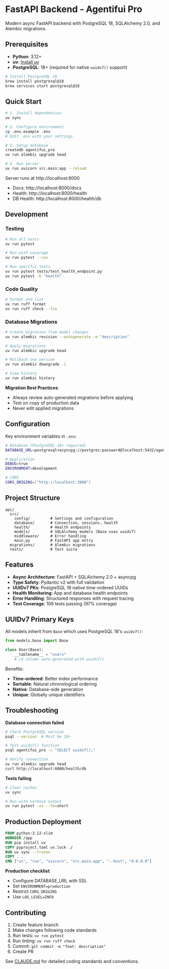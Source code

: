 # FastAPI Backend - Agentifui Pro

Modern async FastAPI backend with PostgreSQL 18, SQLAlchemy 2.0, and Alembic migrations.

## Prerequisites

- **Python**: 3.12+
- **uv**: [Install uv](https://docs.astral.sh/uv/)
- **PostgreSQL**: 18+ (required for native `uuidv7()` support)

```bash
# Install PostgreSQL 18
brew install postgresql@18
brew services start postgresql@18
```

## Quick Start

```bash
# 1. Install dependencies
uv sync

# 2. Configure environment
cp .env.example .env
# Edit .env with your settings

# 3. Setup database
createdb agentifui_pro
uv run alembic upgrade head

# 4. Run server
uv run uvicorn src.main:app --reload
```

Server runs at http://localhost:8000
- Docs: http://localhost:8000/docs
- Health: http://localhost:8000/health
- DB Health: http://localhost:8000/health/db

## Development

### Testing

```bash
# Run all tests
uv run pytest

# Run with coverage
uv run pytest --cov

# Run specific tests
uv run pytest tests/test_health_endpoint.py
uv run pytest -k "health"
```

### Code Quality

```bash
# Format and lint
uv run ruff format
uv run ruff check --fix
```

### Database Migrations

```bash
# Create migration from model changes
uv run alembic revision --autogenerate -m "description"

# Apply migrations
uv run alembic upgrade head

# Rollback one version
uv run alembic downgrade -1

# View history
uv run alembic history
```

**Migration Best Practices**:
- Always review auto-generated migrations before applying
- Test on copy of production data
- Never edit applied migrations

## Configuration

Key environment variables in `.env`:

```bash
# Database (PostgreSQL 18+ required)
DATABASE_URL=postgresql+asyncpg://postgres:password@localhost:5432/agentifui_pro

# Application
DEBUG=true
ENVIRONMENT=development

# CORS
CORS_ORIGINS=["http://localhost:3000"]
```

## Project Structure

```
api/
  src/
    config/         # Settings and configuration
    database/       # Connection, sessions, health
    health/         # Health endpoints
    models/         # SQLAlchemy models (Base uses uuidv7)
    middleware/     # Error handling
    main.py         # FastAPI app entry
  migrations/       # Alembic migrations
  tests/            # Test suite
```

## Features

- **Async Architecture**: FastAPI + SQLAlchemy 2.0 + asyncpg
- **Type Safety**: Pydantic v2 with full validation
- **UUIDv7 PKs**: PostgreSQL 18 native time-ordered UUIDs
- **Health Monitoring**: App and database health endpoints
- **Error Handling**: Structured responses with request tracing
- **Test Coverage**: 106 tests passing (97% coverage)

## UUIDv7 Primary Keys

All models inherit from `Base` which uses PostgreSQL 18's `uuidv7()`:

```python
from models.base import Base

class User(Base):
    __tablename__ = "users"
    # id column auto-generated with uuidv7()
```

Benefits:
- **Time-ordered**: Better index performance
- **Sortable**: Natural chronological ordering
- **Native**: Database-side generation
- **Unique**: Globally unique identifiers

## Troubleshooting

**Database connection failed**
```bash
# Check PostgreSQL version
psql --version  # Must be 18+

# Test uuidv7() function
psql agentifui_pro -c "SELECT uuidv7();"

# Verify connection
uv run alembic upgrade head
curl http://localhost:8000/health/db
```

**Tests failing**
```bash
# Clear caches
uv sync

# Run with verbose output
uv run pytest -vv --tb=short
```

## Production Deployment

```dockerfile
FROM python:3.12-slim
WORKDIR /app
RUN pip install uv
COPY pyproject.toml uv.lock ./
RUN uv sync --frozen
COPY . .
CMD ["uv", "run", "uvicorn", "src.main:app", "--host", "0.0.0.0"]
```

**Production checklist**:
- Configure DATABASE_URL with SSL
- Set `ENVIRONMENT=production`
- Restrict `CORS_ORIGINS`
- Use `LOG_LEVEL=INFO`

## Contributing

1. Create feature branch
2. Make changes following code standards
3. Run tests: `uv run pytest`
4. Run linting: `uv run ruff check`
5. Commit: `git commit -m "feat: description"`
6. Create PR

See [CLAUDE.md](../CLAUDE.md) for detailed coding standards and conventions.


